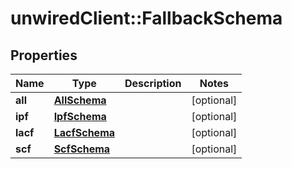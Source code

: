# unwiredClient::FallbackSchema

## Properties
Name | Type | Description | Notes
------------ | ------------- | ------------- | -------------
**all** | [**AllSchema**](AllSchema.md) |  | [optional] 
**ipf** | [**IpfSchema**](IpfSchema.md) |  | [optional] 
**lacf** | [**LacfSchema**](LacfSchema.md) |  | [optional] 
**scf** | [**ScfSchema**](ScfSchema.md) |  | [optional] 


